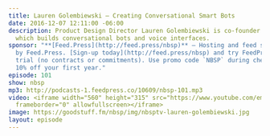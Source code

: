 ```yaml
---
title: Lauren Golembiewski — Creating Conversational Smart Bots
date: 2016-12-07 12:11:00 -06:00
description: Product Design Director Lauren Golembiewski is co-founder of Voxable
  which builds conversational bots and voice interfaces.
sponsor: "**[Feed.Press](http://feed.press/nbsp)** — Hosting and feed support provided
  by Feed.Press. [Sign-up today](http://feed.press/nbsp) and try FeedPress on a 14-day
  trial (no contracts or commitments). Use promo code `NBSP` during checkout to get
  10% off your first year."
episode: 101
show: nbsp
mp3: http://podcasts-1.feedpress.co/10609/nbsp-101.mp3
video: <iframe width="560" height="315" src="https://www.youtube.com/embed/HE5UtJ9Rv74"
  frameborder="0" allowfullscreen></iframe>
image: https://goodstuff.fm/nbsp/img/nbsptv-lauren-golembiewski.jpg
layout: episode
---
```


